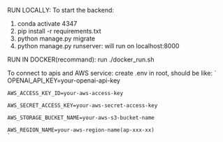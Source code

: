 RUN LOCALLY:
To start the backend:
1. conda activate 4347
2. pip install -r requirements.txt
3. python manage.py migrate
4. python manage.py runserver: will run on localhost:8000

RUN IN DOCKER(recommand):
    run ./docker_run.sh


To connect to apis and AWS service:
    create .env in root, should be like:
    `
    OPENAI_API_KEY=your-openai-api-key

    AWS_ACCESS_KEY_ID=your-aws-access-key

    AWS_SECRET_ACCESS_KEY=your-aws-secret-access-key

    AWS_STORAGE_BUCKET_NAME=your-aws-s3-bucket-name

    AWS_REGION_NAME=your-aws-region-name(ap-xxx-xx)
    `

